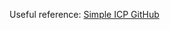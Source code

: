 Useful reference: [Simple ICP GitHub](https://github.com/pglira/simpleICP/blob/master/c%2B%2B/src/simpleicp.cpp)
